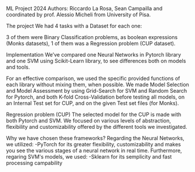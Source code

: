 ML Project 2024
Authors: Riccardo La Rosa, Sean Campailla and coordinated by prof. Alessio Micheli from University of Pisa.

The project
We had 4 tasks with a Dataset for each one:

3 of them were Binary Classification problems, as boolean expressions (Monks datasets),
1 of them was a Regression problem (CUP dataset).

Implementation
We’ve compared one Neural Networks in Pytorch library and one SVM using Scikit-Learn library, to see differences both on models and tools.

For an effective comparison, we used the specific provided functions of each library without mixing them, when possible. We made Model Selection and Model Assessment by using Grid-Search for SVM and Random Search for Pytorch, and both K-fold Cross-Validation before testing all models, on an Internal Test set for CUP, and on the given Test set  files (for Monks).

Regression problem (CUP)
The selected model for the CUP is made with both Pytorch and SVM. We focused on various levels of abstraction, flexibility and customizability offered by the different tools we investigated.

Why we have chosen these frameworks?
Regarding the Neural Networks, we utilized:
-PyTorch for its greater flexibility, customizability and makes you see the various stages of a neural network in real time. 
Furthermore, regaring SVM's models, we used:
-Sklearn for its semplicity and fast processing campability
